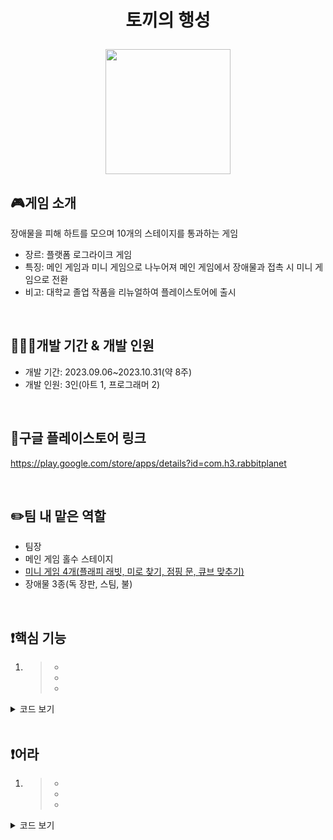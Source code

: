 # <p align="center">토끼의 행성</p>

<p align="center">
<img src="https://github.com/gusdk337/RabbitPlanetResult/assets/51481890/0b826058-0f23-49c7-b9cb-a6a39f41a659" width="200">
</p>

## 🎮게임 소개
장애물을 피해 하트를 모으며 10개의 스테이지를 통과하는 게임 &nbsp;

- 장르: 플랫폼 로그라이크 게임
- 특징: 메인 게임과 미니 게임으로 나누어져 메인 게임에서 장애물과 접촉 시 미니 게임으로 전환
- 비고: 대학교 졸업 작품을 리뉴얼하여 플레이스토어에 출시

&nbsp;

## 👩🏻‍💻개발 기간 & 개발 인원
- 개발 기간: 2023.09.06~2023.10.31(약 8주)
- 개발 인원: 3인(아트 1, 프로그래머 2)
  
&nbsp;

## 🔗구글 플레이스토어 링크
https://play.google.com/store/apps/details?id=com.h3.rabbitplanet

&nbsp;

## ✏️팀 내 맡은 역할
- 팀장
- 메인 게임 홀수 스테이지
- [미니 게임 4개(플래피 래빗, 미로 찾기, 점핑 문, 큐브 맞추기)](#어라)
- 장애물 3종(독 장판, 스팀, 불)

&nbsp;

## ❗핵심 기능
1. 
   > - 
   > - 
   > - 

<details>
 <summary>코드 보기</summary>
 
```ts

```
▲  스크립트
</details>
&nbsp;

## ❗어라
1. 
   > - 
   > - 
   > - 

<details>
 <summary>코드 보기</summary>
 
```ts

```
▲  스크립트
